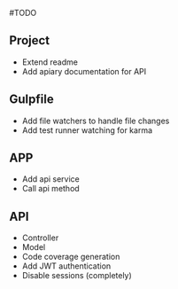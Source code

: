 #TODO

## Project
* Extend readme
* Add apiary documentation for API

## Gulpfile
* Add file watchers to handle file changes
* Add test runner watching for karma

## APP
* Add api service
* Call api method

## API
* Controller
* Model
* Code coverage generation
* Add JWT authentication
* Disable sessions (completely)
